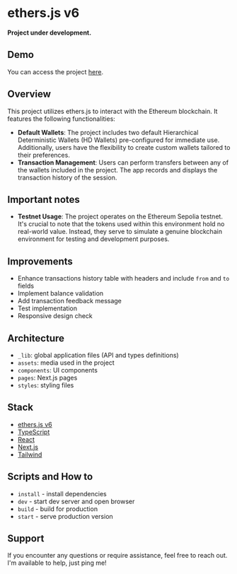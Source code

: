 # ethers.js v6

**Project under development.**

## Demo

You can access the project [here](https://ethersjs.prsevero.com.br/).

## Overview

This project utilizes ethers.js to interact with the Ethereum blockchain. It features the following functionalities:

- **Default Wallets**: The project includes two default Hierarchical Deterministic Wallets (HD Wallets) pre-configured for immediate use. Additionally, users have the flexibility to create custom wallets tailored to their preferences.
- **Transaction Management**: Users can perform transfers between any of the wallets included in the project. The app records and displays the transaction history of the session.

## Important notes

- **Testnet Usage**: The project operates on the Ethereum Sepolia testnet. It's crucial to note that the tokens used within this environment hold no real-world value. Instead, they serve to simulate a genuine blockchain environment for testing and development purposes.

## Improvements

- Enhance transactions history table with headers and include `from` and `to` fields
- Implement balance validation
- Add transaction feedback message
- Test implementation
- Responsive design check

## Architecture

- `_lib`: global application files (API and types definitions)
- `assets`: media used in the project
- `components`: UI components
- `pages`: Next.js pages
- `styles`: styling files

## Stack

- [ethers.js v6](https://docs.ethers.org/v6/)
- [TypeScript](https://www.typescriptlang.org)
- [React](https://react.dev)
- [Next.js](https://nextjs.org/)
- [Tailwind](https://tailwindcss.com/)

## Scripts and How to

- `install` - install dependencies
- `dev` - start dev server and open browser
- `build` - build for production
- `start` - serve production version

## Support

If you encounter any questions or require assistance, feel free to reach out. I'm available to help, just ping me!
